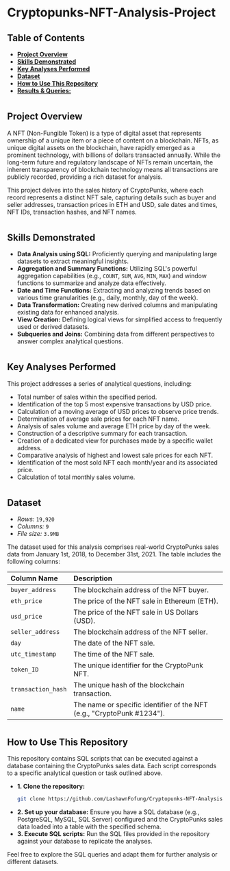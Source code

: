 # Cryptopunks-NFT-Analysis-Project

<h2>Table of Contents</h2>

- [<b>Project Overview</b>](https://github.com/LashawnFofung/Cryptopunks-NFT-Analysis-Project/blob/main/README.md#project-overview)
- [<b>Skills Demonstrated</b>](https://github.com/LashawnFofung/Cryptopunks-NFT-Analysis-Project/blob/main/README.md#skills-demonstrated)
- [<b>Key Analyses Performed</b>](https://github.com/LashawnFofung/Cryptopunks-NFT-Analysis-Project/blob/main/README.md#key-analyses-performed)
- [<b>Dataset</b>](https://github.com/LashawnFofung/Cryptopunks-NFT-Analysis-Project/blob/main/README.md#dataset)
- [<b>How to Use This Repository</b>](https://github.com/LashawnFofung/Cryptopunks-NFT-Analysis-Project/blob/main/README.md#how-to-use-this-repository)
- [<b>Results & Queries:</b>](https://github.com/LashawnFofung/Cryptopunks-NFT-Analysis-Project/blob/main/Results/CryptoPunks%20NFT%20Analysis%20Report.md)

<h1></h1>

<h2>Project Overview</h2>

A NFT (Non-Fungible Token) is a type of digital asset that represents ownership of a unique item or a piece of content on a blockchain. NFTs, as unique digital assets on the blockchain, have rapidly emerged as a prominent technology, with billions of dollars transacted annually. While the long-term future and regulatory landscape of NFTs remain uncertain, the inherent transparency of blockchain technology means all transactions are publicly recorded, providing a rich dataset for analysis.

This project delves into the sales history of CryptoPunks, where each record represents a distinct NFT sale, capturing details such as buyer and seller addresses, transaction prices in ETH and USD, sale dates and times, NFT IDs, transaction hashes, and NFT names.

<h1></h1>

<h2>Skills Demonstrated</h2>

- <b>Data Analysis using SQL:</b> Proficiently querying and manipulating large datasets to extract meaningful insights.
- <b>Aggregation and Summary Functions:</b> Utilizing SQL's powerful aggregation capabilities (e.g., `COUNT`, `SUM`, `AVG`, `MIN`, `MAX`) and window functions to summarize and analyze data effectively.
- <b>Date and Time Functions:</b> Extracting and analyzing trends based on various time granularities (e.g., daily, monthly, day of the week).
- <b>Data Transformation:</b> Creating new derived columns and manipulating existing data for enhanced analysis.
- <b>View Creation:</b> Defining logical views for simplified access to frequently used or derived datasets.
- <b>Subqueries and Joins:</b> Combining data from different perspectives to answer complex analytical questions.

<h1></h1>

<h2>Key Analyses Performed</h2>

This project addresses a series of analytical questions, including:
- Total number of sales within the specified period.
- Identification of the top 5 most expensive transactions by USD price.
- Calculation of a moving average of USD prices to observe price trends.
- Determination of average sale prices for each NFT name.
- Analysis of sales volume and average ETH price by day of the week.
- Construction of a descriptive summary for each transaction.
- Creation of a dedicated view for purchases made by a specific wallet address.
- Comparative analysis of highest and lowest sale prices for each NFT.
- Identification of the most sold NFT each month/year and its associated price.
- Calculation of total monthly sales volume.

<h1></h1>

<h2>Dataset</h2>

- <i>Rows:</i> `19,920`
- <i>Columns:</i> `9`
- <i>File size:</i> `3.9MB`

The dataset used for this analysis comprises real-world CryptoPunks sales data from January 1st, 2018, to December 31st, 2021. The table includes the following columns:

| Column Name      | Description                                     |
| :--------------- | :---------------------------------------------- |
| `buyer_address`  | The blockchain address of the NFT buyer.        |
| `eth_price`      | The price of the NFT sale in Ethereum (ETH).    |
| `usd_price`      | The price of the NFT sale in US Dollars (USD).  |
| `seller_address` | The blockchain address of the NFT seller.       |
| `day`           | The date of the NFT sale.                       |
| `utc_timestamp`           | The time of the NFT sale.                       |
| `token_ID`         | The unique identifier for the CryptoPunk NFT.   |
| `transaction_hash` | The unique hash of the blockchain transaction.  |
| `name`       | The name or specific identifier of the NFT (e.g., "CryptoPunk #1234"). |

<h1></h1>
  
<h2>How to Use This Repository</h2>

This repository contains SQL scripts that can be executed against a database containing the CryptoPunks sales data. Each script corresponds to a specific analytical question or task outlined above.
- <b>1. Clone the repository:</b>
  ```bash
  git clone https://github.com/LashawnFofung/Cryptopunks-NFT-Analysis-Project.git
  ```
- <b>2. Set up your database:</b> Ensure you have a SQL database (e.g., PostgreSQL, MySQL, SQL Server) configured and the CryptoPunks sales data loaded into a table with the specified schema.
- <b>3. Execute SQL scripts:</b> Run the SQL files provided in the repository against your database to replicate the analyses.

Feel free to explore the SQL queries and adapt them for further analysis or different datasets.
